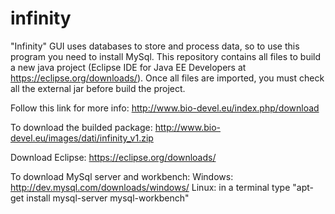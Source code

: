 # infinity

"Infinity" GUI uses databases to store and process data, so to use this program you need to install MySql.
This repository contains all files to build a new java project (Eclipse IDE for Java EE Developers at https://eclipse.org/downloads/).
Once all files are imported, you must check all the external jar before build the project.

Follow this link for more info:
http://www.bio-devel.eu/index.php/download

To download the builded package:
http://www.bio-devel.eu/images/dati/infinity_v1.zip

Download Eclipse:
https://eclipse.org/downloads/

To download MySql server and workbench:
Windows: http://dev.mysql.com/downloads/windows/
Linux: in a terminal type "apt-get install mysql-server mysql-workbench"
